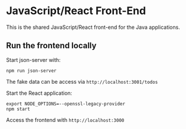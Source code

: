 # JavaScript/React Front-End
This is the shared JavaScript/React front-end for the Java applications.

## Run the frontend locally

Start json-server with:

```
npm run json-server
```

The fake data can be access via `http://localhost:3001/todos`

Start the React application:

```
export NODE_OPTIONS=--openssl-legacy-provider
npm start
```

Access the frontend with `http://localhost:3000`
